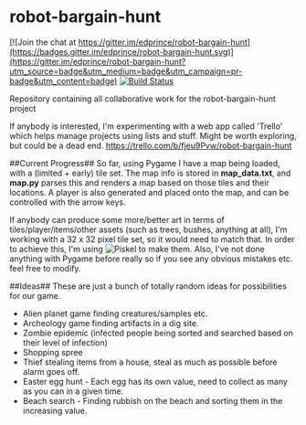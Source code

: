 # robot-bargain-hunt

[![Join the chat at https://gitter.im/edprince/robot-bargain-hunt](https://badges.gitter.im/edprince/robot-bargain-hunt.svg)](https://gitter.im/edprince/robot-bargain-hunt?utm_source=badge&utm_medium=badge&utm_campaign=pr-badge&utm_content=badge)
[![Build Status](https://travis-ci.org/edprince/robot-bargain-hunt.svg?branch=master)](https://travis-ci.org/edprince/robot-bargain-hunt)

Repository containing all collaborative work for the robot-bargain-hunt project

If anybody is interested, I'm experimenting with a web app called 'Trello' which
helps manage projects using lists and stuff. Might be worth exploring, but could
be a dead end. https://trello.com/b/fjeu9Pvw/robot-bargain-hunt

##Current Progress##
So far, using Pygame I have a map being loaded, with a (limited + early)
tile set. The map info is stored in **map_data.txt**, and **map.py** parses this
and renders a map based on those tiles and their locations. A player is also
generated and placed onto the map, and can be controlled with the arrow keys.

If anybody can produce some more/better art in terms of tiles/player/items/other
assets (such as trees, bushes, anything at all), I'm working with a 32 x 32
pixel tile set, so it would need to match that. In order to achieve this, I'm
using ![Piskel](http://www.piskelapp.com/) to make them. Also, I've not done
anything with Pygame before really so if you see any obvious mistakes etc. feel
free to modify.

##Ideas##
These are just a bunch of totally random ideas for possibilities for our game.
 - Alien planet game finding creatures/samples etc.
 - Archeology game finding artifacts in a dig site.
 - Zombie epidemic (infected people being sorted and searched based on their
   level of infection)
 - Shopping spree
 - Thief stealing items from a house, steal as much as possible before alarm
   goes off.
 - Easter egg hunt - Each egg has its own value, need to collect as many as 
   you can in a given time.
 - Beach search - Finding rubbish on the beach and sorting them in the 
   increasing value.
